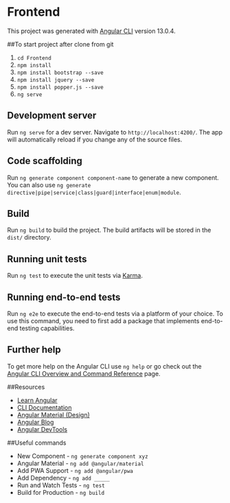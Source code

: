 # Frontend

This project was generated with [Angular CLI](https://github.com/angular/angular-cli) version 13.0.4.

##To start project after clone from git
1. `cd Frontend` 
2. `npm install`
3. `npm install bootstrap --save`
4. `npm install jquery --save`
5. `npm install popper.js --save`
6. `ng serve`

## Development server

Run `ng serve` for a dev server. Navigate to `http://localhost:4200/`. The app will automatically reload if you change any of the source files.

## Code scaffolding

Run `ng generate component component-name` to generate a new component. You can also use `ng generate directive|pipe|service|class|guard|interface|enum|module`.

## Build

Run `ng build` to build the project. The build artifacts will be stored in the `dist/` directory.

## Running unit tests

Run `ng test` to execute the unit tests via [Karma](https://karma-runner.github.io).

## Running end-to-end tests

Run `ng e2e` to execute the end-to-end tests via a platform of your choice. To use this command, you need to first add a package that implements end-to-end testing capabilities.

## Further help

To get more help on the Angular CLI use `ng help` or go check out the [Angular CLI Overview and Command Reference](https://angular.io/cli) page.


##Resources
* [Learn Angular](https://angular.io/tutorial)
* [CLI Documentation](https://angular.io/cli)
* [Angular Material (Design)](https://material.angular.io)
* [Angular Blog](https://blog.angular.io/)
* [Angular DevTools](https://angular.io/devtools/)

##Useful commands
* New Component - `ng generate component xyz`
* Angular Material - `ng add @angular/material`
* Add PWA Support - `ng add @angular/pwa`
* Add Dependency - `ng add _____`
* Run and Watch Tests - `ng test`
* Build for Production - `ng build`

